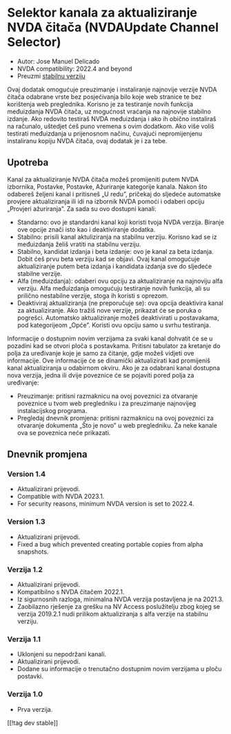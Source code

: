 # Selektor kanala za aktualiziranje NVDA čitača (NVDAUpdate Channel Selector) #

* Autor: Jose Manuel Delicado
* NVDA compatibility: 2022.4 and beyond
* Preuzmi [stabilnu verziju][1]

Ovaj dodatak omogućuje preuzimanje i instaliranje najnovije verzije NVDA
čitača odabrane vrste bez posjećivanja bilo koje web stranice te bez
korištenja web preglednika. Korisno je za testiranje novih funkcija
međuizdanja NVDA čitača, uz mogućnost vraćanja na najnovije stabilno
izdanje. Ako redovito testiraš NVDA međuizdanja i ako ih obično instaliraš
na računalo, uštedjet ćeš puno vremena s ovim dodatkom. Ako više voliš
testirati međuizdanja u prijenosnom načinu, čuvajući nepromijenjenu
instaliranu kopiju NVDA čitača, ovaj dodatak je i za tebe.

## Upotreba

Kanal za aktualiziranje NVDA čitača možeš promijeniti putem NVDA izbornika,
Postavke, Postavke, Ažuriranje kategorije kanala. Nakon što odabereš željeni
kanal i pritisneš „U redu”, pričekaj do sljedeće automatske provjere
aktualiziranja ili idi na izbornik NVDA pomoći i odaberi opciju „Provjeri
ažuriranja”. Za sada su ovo dostupni kanali:

* Standarno: ovo je standardni kanal koji koristi tvoja NVDA
  verzija. Biranje ove opcije znači isto kao i deaktiviranje dodatka.
* Stabilno: prisili kanal aktuliziranja na stabilnu verziju. Korisno kad se
  iz međuizdanja želiš vratiti na stabilnu verziju.
* Stabilno, kandidat izdanja i beta izdanje: ovo je kanal za beta
  izdanja. Dobit ćeš prvu beta verziju kad se objavi. Ovaj kanal omogućuje
  aktualiziranje putem beta izdanja i kandidata izdanja sve do sljedeće
  stabilne verzije.
* Alfa (međuizdanja): odaberi ovu opciju za aktualiziranje na najnoviju alfa
  verziju. Alfa međuizdanja omogućuju testiranje novih funkcija, ali su
  prilično nestabilne verzije, stoga ih koristi s oprezom.
* Deaktiviraj aktualiziranja (ne preporučuje se): ova opcija deaktivira
  kanal za aktualiziranje. Ako tražiš nove verzije, prikazat će se poruka o
  pogrešci. Automatsko aktualiziranje možeš deaktivirati u postavakama, pod
  kategorijeom „Opće”. Koristi ovu opciju samo u svrhu testiranja.

Informacije o dostupnim novim verzijama za svaki kanal dohvatit će se u
pozadini kad se otvori ploča s postavkama. Pritisni tabulator za kretanje do
polja za uređivanje koje je samo za čitanje, gdje možeš vidjeti ove
informacije. Ove informacije će se dinamički aktualizirati kad promijeniš
kanal aktualiziranja u odabirnom okviru. Ako je za odabrani kanal dostupna
nova verzija, jedna ili dvije poveznice će se pojaviti pored polja za
uređivanje:

* Preuzimanje: pritisni razmaknicu na ovoj poveznici za otvaranje poveznice
  u tvom web pregledniku i za preuzimanje najnovijeg instalacijskog
  programa.
* Pregledaj dnevnik promjena: pritisni razmaknicu na ovoj poveznici za
  otvaranje dokumenta „Što je novo” u web pregledniku. Za neke kanale ova se
  poveznica neće prikazati.

## Dnevnik promjena

### Version 1.4

* Aktualizirani prijevodi.
* Compatible with NVDA 2023.1.
* For security reasons, minimum NVDA version is set to 2022.4.

### Version 1.3

* Aktualizirani prijevodi.
* Fixed a bug which prevented creating portable copies from alpha snapshots.

### Verzija 1.2

* Aktualizirani prijevodi.
* Kompatibilno s NVDA čitačem 2022.1.
* Iz sigurnosnih razloga, minimalna NVDA verzija postavljena je na 2021.3.
* Zaobilazno rješenje za grešku na NV Access poslužitelju zbog kojeg se
  verzija 2019.2.1 nudi prilikom aktualiziranja s alfa verzije na stabilnu
  verziju.

### Verzija 1.1

* Uklonjeni su nepodržani kanali.
* Aktualizirani prijevodi.
* Dodane su informacije o trenutačno dostupnim novim verzijama u ploču
  postavki.

### Verzija 1.0

* Prva verzija.

[[!tag dev stable]]

[1]: https://addons.nvda-project.org/files/get.php?file=updateChannel
